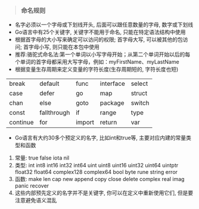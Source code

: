 > ### 命名规则

- 名字必须以一个字母或下划线开头, 后面可以跟任意数量的字母, 数字或下划线
- Go语言中有25个关键字, 关键字不能用于命名, 只能在特定语法结构中使用
- 根据首字母的大小写来确定可以访问的权限; 首字母大写, 可以被其他的包访问; 首字母小写, 则只能在本包中使用
- 推荐:骆驼式命名法:第一个单词以小写字母开始；从第二个单词开始以后的每个单词的首字母都采用大写字母，例如：myFirstName、myLastName
- 根据变量生存周期来定义变量的字符长度(生存周期短的, 字符长度也短)

|          |             |        |           |        |
| :------- | :---------- | :----- | :-------- | :----- |
| break    | default     | func   | interface | select |
| case     | defer       | go     | map       | struct |
| chan     | else        | goto   | package   | switch |
| const    | fallthrough | if     | range     | type   |
| continue | for         | import | return    | var    |

- Go语言有大约30多个预定义的名字, 比如int和true等, 主要对应内建的常量类型和函数

1. 常量: true false iota nil
2. 类型: int int8 int16 int32 int64 uint uint8 uint16 uint32 uint64 uintptr
   float32 float64 complex128 complex64 bool byte rune string error
3. 函数: make len cap new append copy close delete complex real imag panic recover
4. 这些内部预先定义的名字并不是关键字, 你可以在定义中重新使用它们, 但是要注意避免语义混乱